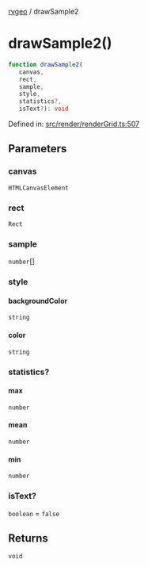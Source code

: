 [rvgeo](../index.md) / drawSample2

# drawSample2()

```ts
function drawSample2(
   canvas, 
   rect, 
   sample, 
   style, 
   statistics?, 
   isText?): void
```

Defined in: [src/render/renderGrid.ts:507](https://github.com/pzq123456/RVGeo/blob/e727f6f6e310621d656b74948bed9956ff45a613/src/render/renderGrid.ts#L507)

## Parameters

### canvas

`HTMLCanvasElement`

### rect

`Rect`

### sample

`number`[]

### style

#### backgroundColor

`string`

#### color

`string`

### statistics?

#### max

`number`

#### mean

`number`

#### min

`number`

### isText?

`boolean` = `false`

## Returns

`void`
